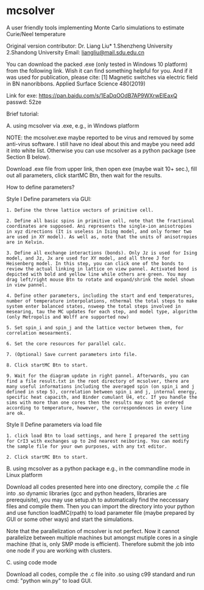 # mcsolver
A user friendly tools implementing Monte Carlo simulations to estimate Curie/Neel temperature

Original version contributor: Dr. Liang Liu* 1.Shenzheng University 2.Shandong University
Email: liangliu@mail.sdu.edu.cn

You can download the packed .exe (only tested in Windows 10 platform) from the following link. Wish it can find something helpful for you. And if it was used for publication, please cite:
[1] Magnetic switches via electric field in BN nanoribbons. Applied Surface Science 480(2019)

Link for exe: https://pan.baidu.com/s/1EaDqOOdB7AP9WXrwEIEaxQ
passwd: 52ze


Brief tutorial:

A. using mcsolver via .exe, e.g., in Windows platform

  NOTE: the mcsolver.exe maybe reported to be virus and removed by some anti-virus software. I still have no ideal about this and maybe you need add it into white list. Otherwise you can use mcsolver as a python package (see Section B below).

  Download .exe file from upper link, then open exe (maybe wait 10+ sec.), fill out all parameters, click startMC Btn, then wait for the results.

  How to define parameters?

  Style I Define parameters via GUI:

    1. Define the three lattice vectors of primitive cell.

    2. Define all basic spins in primitive cell, note that the fractional coordinates are supposed. Ani represents the single-ion anisotropies in xyz directions (It is useless in Ising model, and only former two are used in XY model). As well as, note that the units of anisotropies are in Kelvin. 

    3. Define all exchange interactions (bonds). Only Jz is used for Ising model, and Jz, Jx are used for XY model, and all three J for Heisenberg model. In this step, you can click one of the bonds to review the actual linking in lattice on view pannel. Activated bond is depicted with bold and yellow line while others are green. You may drag left/right mouse Btn to rotate and expand/shrink the model shown in view pannel. 

    4. Define other parameters, including the start and end temperatures, number of temperature interpolations, nthermal the total steps to make system enter balanced states, nsweep the total steps involved in mesearing, tau the MC updates for each step, and model type, algorithm (only Metropolis and Wolff are supported now)

    5. Set spin_i and spin_j and the lattice vector between them, for correlation mesearments.

    6. Set the core resources for parallel calc.

    7. (Optional) Save current parameters into file.

    8. Click startMC Btn to start.

    9. Wait for the diagram update in right pannel. Afterwards, you can find a file result.txt in the root directory of mcsolver, there are many useful informations including the averaged spin (on spin_i and j defined in step 5), correlation between spin_i and j, internal energy, specific heat capacith, and Binder cumulant U4, etc. If you handle the sims with more than one cores then the results may not be ordered according to temperature, however, the correspondences in every line are ok.

  Style II Define parameters via load file
  
    1. click load Btn to load settings, and here I prepared the setting for CrI3 with exchanges up to 2nd nearest neiboring. You can modify the sample file for your own purposes, with any txt editor. 

    2. Click startMC Btn to start.

B. using mcsolver as a python package e.g., in the commandline mode in Linux platform

  Download all codes presented here into one directory, compile the .c file into .so dynamic libraries (gcc and python headers, libraries are prerequisite), you may use setup.sh to automatically find the neccessary files and compile them. Then you can import the directory into your python and use function loadMC(rpath) to load parameter file (maybe prepared by GUI or some other ways) and start the simulations.

  Note that the parallelization of mcsolver is not perfect. Now it cannot parallelize between multiple machines but amongst mutiple cores in a single machine (that is, only SMP mode is efficient). Therefore submit the job into one node if you are working with clusters.

C. using code mode
  
   Download all codes, compile the .c file inito .so using c99 standard and run cmd: "python win.py" to load GUI.